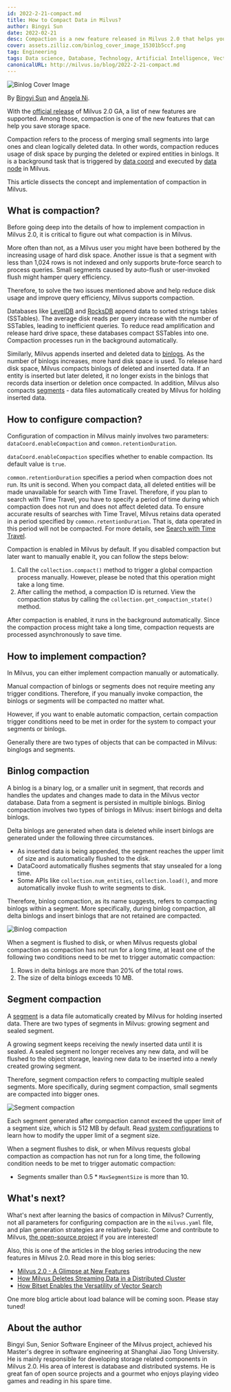 ```yaml
---
id: 2022-2-21-compact.md
title: How to Compact Data in Milvus?
author: Bingyi Sun
date: 2022-02-21
desc: Compaction is a new feature released in Milvus 2.0 that helps you save storage space.
cover: assets.zilliz.com/binlog_cover_image_15301b5ccf.png
tag: Engineering
tags: Data science, Database, Technology, Artificial Intelligence, Vector Management
canonicalURL: http://milvus.io/blog/2022-2-21-compact.md
---
```


![Binlog Cover Image](https://assets.zilliz.com/binlog_cover_image_15301b5ccf.png "How to compact data in Milvus?")

By [Bingyi Sun](https://github.com/sunby) and [Angela Ni](https://www.linkedin.com/in/yiyun-n-2aa713163/).

With the [official release](https://milvus.io/blog/2022-1-25-annoucing-general-availability-of-milvus-2-0.md) of Milvus 2.0 GA, a list of new features are supported. Among those, compaction is one of the new features that can help you save storage space.

Compaction refers to the process of merging small segments into large ones and clean logically deleted data. In other words, compaction reduces usage of disk space by purging the deleted or expired entities in binlogs. It is a background task that is triggered by [data coord](https://milvus.io/docs/v2.0.0/four_layers.md#Data-coordinator-data-coord) and executed by [data node](https://milvus.io/docs/v2.0.0/four_layers.md#Data-node) in Milvus.

This article dissects the concept and implementation of compaction in Milvus.

## What is compaction?

Before going deep into the details of how to implement compaction in Milvus 2.0, it is critical to figure out what compaction is in Milvus.

More often than not, as a Milvus user you might have been bothered by the increasing usage of hard disk space. Another issue is that a segment with less than 1,024 rows is not indexed and only supports brute-force search to process queries. Small segments caused by auto-flush or user-invoked flush might hamper query efficiency.

Therefore, to solve the two issues mentioned above and help reduce disk usage and improve query efficiency, Milvus supports compaction.

Databases like [LevelDB](https://github.com/google/leveldb) and [RocksDB](http://rocksdb.org/) append data to sorted strings tables (SSTables). The average disk reads per query increase with the number of SSTables, leading to inefficient queries. To reduce read amplification and release hard drive space, these databases compact SSTables into one. Compaction processes run in the background automatically. 

Similarly, Milvus appends inserted and deleted data to [binlogs](https://github.com/milvus-io/milvus/blob/master/docs/developer_guides/chap08_binlog.md). As the number of binlogs increases, more hard disk space is used. To release hard disk space, Milvus compacts binlogs of deleted and inserted data. If an entity is inserted but later deleted, it no longer exists in the binlogs that records data insertion or deletion once compacted. In addition, Milvus also compacts [segments](https://milvus.io/docs/v2.0.0/glossary.md#Segment) - data files automatically created by Milvus for holding inserted data.

## How to configure compaction?

Configuration of compaction in Milvus mainly involves two parameters: `dataCoord.enableCompaction` and `common.retentionDuration`. 

`dataCoord.enableCompaction` specifies whether to enable compaction. Its default value is `true`. 

`common.retentionDuration` specifies a period when compaction does not run. Its unit is second. When you compact data, all deleted entities will be made unavailable for search with Time Travel. Therefore, if you plan to search with Time Travel, you have to specify a period of time during which compaction does not run and does not affect deleted data. To ensure accurate results of searches with Time Travel, Milvus retains data operated in a period specified by `common.retentionDuration`. That is, data operated in this period will not be compacted. For more details, see [Search with Time Travel](https://milvus.io/docs/timetravel.md).

Compaction is enabled in Milvus by default. If you disabled compaction but later want to manually enable it, you can follow the steps below:

1. Call the `collection.compact()` method to trigger a global compaction process manually. However, please be noted that this operation might take a long time.
2. After calling the method, a compaction ID is returned. View the compaction status by calling the `collection.get_compaction_state()` method.

After compaction is enabled, it runs in the background automatically. Since the compaction process might take a long time, compaction requests are processed asynchronously to save time.

## How to implement compaction?

In Milvus, you can either implement compaction manually or automatically.

Manual compaction of binlogs or segments does not require meeting any trigger conditions. Therefore, if you manually invoke compaction, the binlogs or segments will be compacted no matter what.

However, if you want to enable automatic compaction, certain compaction trigger conditions need to be met in order for the system to compact your segments or binlogs.

Generally there are two types of objects that can be compacted in Milvus: binglogs and segments.


## Binlog compaction

A binlog is a binary log, or a smaller unit in segment, that records and handles the updates and changes made to data in the Milvus vector database. Data from a segment is persisted in multiple binlogs. Binlog compaction involves two types of binlogs in Milvus: insert binlogs and delta binlogs.

Delta binlogs are generated when data is deleted while insert binlogs are generated under the following three circumstances.

- As inserted data is being appended, the segment reaches the upper limit of size and is automatically flushed to the disk.
- DataCoord automatically flushes segments that stay unsealed for a long time.
- Some APIs like `collection.num_entities`, `collection.load()`, and more automatically invoke flush to write segments to disk.

Therefore, binlog compaction, as its name suggests, refers to compacting binlogs within a segment. More specifically, during binlog compaction, all delta binlogs and insert binlogs that are not retained are compacted.

![Binlog compaction](https://assets.zilliz.com/binlog_compaction_d7f8f910c8.png "Binlog compaction.")

When a segment is flushed to disk, or when Milvus requests global compaction as compaction has not run for a long time, at least one of the following two conditions need to be met to trigger automatic compaction:

1. Rows in delta binlogs are more than 20% of the total rows.
2. The size of delta binlogs exceeds 10 MB.


## Segment compaction

A [segment](https://milvus.io/docs/v2.0.0/glossary.md#Segment) is a data file automatically created by Milvus for holding inserted data. There are two types of segments in Milvus: growing segment and sealed segment. 

A growing segment keeps receiving the newly inserted data until it is sealed. A sealed segment no longer receives any new data, and will be flushed to the object storage, leaving new data to be inserted into a newly created growing segment. 

Therefore, segment compaction refers to compacting multiple sealed segments. More specifically, during segment compaction, small segments are compacted into bigger ones.

![Segment compaction](https://assets.zilliz.com/segment_compaction_92eecc0e55.jpeg "Segment compaction.")

Each segment generated after compaction cannot exceed the upper limit of a segment size, which is 512 MB by default. Read [system configurations](https://milvus.io/docs/v2.0.0/configuration_cluster-advanced.md#System-Behavior-Configurations) to learn how to modify the upper limit of a segment size.

When a segment flushes to disk, or when Milvus requests global compaction as compaction has not run for a long time, the following condition needs to be met to trigger automatic compaction:

- Segments smaller than 0.5 * `MaxSegmentSize` is more than 10.

## What's next?

What's next after learning the basics of compaction in Milvus? Currently, not all parameters for configuring compaction are in the `milvus.yaml` file, and plan generation strategies are relatively basic. Come and contribute to Milvus, [the open-source project](https://github.com/milvus-io) if you are interested!

Also, this is one of the articles in the blog series introducing the new features in Milvus 2.0. Read more in this blog series:

- [Milvus 2.0 - A Glimpse at New Features](https://milvus.io/blog/2022-1-27-milvus-2-0-a-glimpse-at-new-features.md)
- [How Milvus Deletes Streaming Data in a Distributed Cluster](https://milvus.io/blog/2022-02-07-how-milvus-deletes-streaming-data-in-distributed-cluster.md)
- [How Bitset Enables the Versatility of Vector Search](https://milvus.io/blog/2022-2-14-bitset.md)

One more blog article about load balance will be coming soon. Please stay tuned!

## About the author

Bingyi Sun, Senior Software Engineer of the Milvus project, achieved his Master's degree in software engineering at Shanghai Jiao Tong University. He is mainly responsible for developing storage related components in Milvus 2.0. His area of interest is database and distributed systems. He is great fan of open source projects and a gourmet who enjoys playing video games and reading in his spare time.
